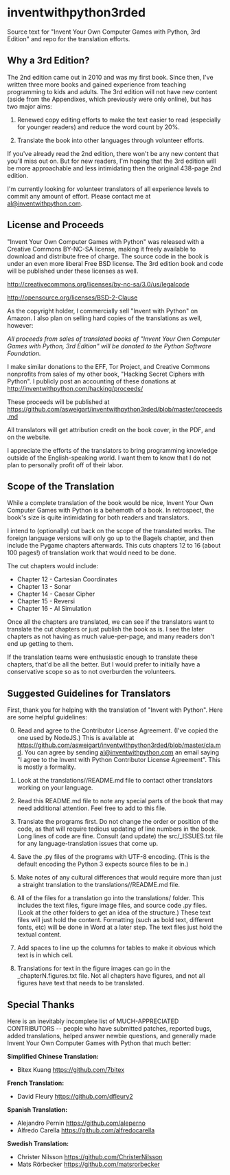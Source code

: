 inventwithpython3rded
=====================

Source text for "Invent Your Own Computer Games with Python, 3rd Edition" and repo for the translation efforts.

Why a 3rd Edition?
------------------

The 2nd edition came out in 2010 and was my first book. Since then, I've written three more books and gained experience from teaching programming to kids and adults. The 3rd edition will not have new content (aside from the Appendixes, which previously were only online), but has two major aims:

1. Renewed copy editing efforts to make the text easier to read (especially for younger readers) and reduce the word count by 20%.

2. Translate the book into other languages through volunteer efforts.

If you've already read the 2nd edition, there won't be any new content that you'll miss out on. But for new readers, I'm hoping that the 3rd edition will be more approachable and less intimidating then the original 438-page 2nd edition.

I'm currently looking for volunteer translators of all experience levels to commit any amount of effort. Please contact me at al@inventwithpython.com.

License and Proceeds
--------------------

"Invent Your Own Computer Games with Python" was released with a Creative Commons BY-NC-SA license, making it freely available to download and distribute free of charge. The source code in the book is under an even more liberal Free BSD license. The 3rd edition book and code will be published under these licenses as well.

http://creativecommons.org/licenses/by-nc-sa/3.0/us/legalcode

http://opensource.org/licenses/BSD-2-Clause

As the copyright holder, I commercially sell "Invent with Python" on Amazon. I also plan on selling hard copies of the translations as well, however:

*All proceeds from sales of translated books of "Invent Your Own Computer Games with Python, 3rd Edition" will be donated to the Python Software Foundation.*

I make similar donations to the EFF, Tor Project, and Creative Commons nonprofits from sales of my other book, "Hacking Secret Ciphers with Python". I publicly post an accounting of these donations at http://inventwithpython.com/hacking/proceeds/

These proceeds will be published at https://github.com/asweigart/inventwithpython3rded/blob/master/proceeds.md

All translators will get attribution credit on the book cover, in the PDF, and on the website.

I appreciate the efforts of the translators to bring programming knowledge outside of the English-speaking world. I want them to know that I do not plan to personally profit off of their labor.

Scope of the Translation
------------------------

While a complete translation of the book would be nice, Invent Your Own Computer Games with Python is a behemoth of a book. In retrospect, the book's size is quite intimidating for both readers and translators.

I intend to (optionally) cut back on the scope of the translated works. The foreign language versions will only go up to the Bagels chapter, and then include the Pygame chapters afterwards. This cuts chapters 12 to 16 (about 100 pages!) of translation work that would need to be done.

The cut chapters would include:

* Chapter 12 - Cartesian Coordinates
* Chapter 13 - Sonar
* Chapter 14 - Caesar Cipher
* Chapter 15 - Reversi
* Chapter 16 - AI Simulation

Once all the chapters are translated, we can see if the translators want to translate the cut chapters or just publish the book as is. I see the later chapters as not having as much value-per-page, and many readers don't end up getting to them.

If the translation teams were enthusiastic enough to translate these chapters, that'd be all the better. But I would prefer to initially have a conservative scope so as to not overburden the volunteers.

Suggested Guidelines for Translators
------------------------------------

First, thank you for helping with the translation of "Invent with Python". Here are some helpful guidelines:

0. Read and agree to the Contributor License Agreement. (I've copied the one used by NodeJS.) This is available at https://github.com/asweigart/inventwithpython3rded/blob/master/cla.md. You can agree by sending al@inventwithpython.com an email saying "I agree to the Invent with Python Contributor License Agreement". This is mostly a formality.

1. Look at the translations/<lang code>/README.md file to contact other translators working on your language.

2. Read this README.md file to note any special parts of the book that may need additional attention. Feel free to add to this file.

2. Translate the programs first. Do not change the order or position of the code, as that will require tedious updating of line numbers in the book. Long lines of code are fine. Consult (and update) the src/_ISSUES.txt file for any language-translation issues that come up.

3. Save the .py files of the programs with UTF-8 encoding. (This is the default encoding the Python 3 expects source files to be in.)

4. Make notes of any cultural differences that would require more than just a straight translation to the translations/<lang code>/README.md file.

5. All of the files for a translation go into the translations/<lang code> folder. This includes the text files, figure image files, and source code .py files. (Look at the other folders to get an idea of the structure.) These text files will just hold the content. Formatting (such as bold text, different fonts, etc) will be done in Word at a later step. The text files just hold the textual content.

6. Add spaces to line up the columns for tables to make it obvious which text is in which cell.

7. Translations for text in the figure images can go in the <lang code>_chapterN.figures.txt file. Not all chapters have figures, and not all figures have text that needs to be translated.

Special Thanks
--------------

Here is an inevitably incomplete list of MUCH-APPRECIATED CONTRIBUTORS -- people who have submitted patches, reported bugs, added translations, helped answer newbie questions, and generally made Invent Your Own Computer Games with Python that much better:

**Simplified Chinese Translation:**

- Bitex Kuang https://github.com/7bitex

**French Translation:**

- David Fleury https://github.com/dfleury2

**Spanish Translation:**

- Alejandro Pernin https://github.com/aleperno
- Alfredo Carella https://github.com/alfredocarella

**Swedish Translation:**

- Christer Nilsson https://github.com/ChristerNilsson
- Mats Rörbecker https://github.com/matsrorbecker
